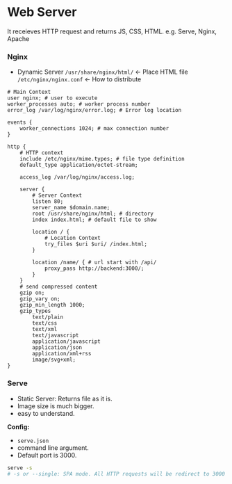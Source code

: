# Web Server
It receieves HTTP request and returns JS, CSS, HTML.
e.g. Serve, Nginx, Apache


### Nginx
* Dynamic Server
`/usr/share/nginx/html/`     ← Place HTML file
`/etc/nginx/nginx.conf`      ← How to distribute
```nginx
# Main Context
user nginx; # user to execute
worker_processes auto; # worker process number
error_log /var/log/nginx/error.log; # Error log location

events {
    worker_connections 1024; # max connection number
}

http {
    # HTTP context
    include /etc/nginx/mime.types; # file type definition
    default_type application/octet-stream;
    
    access_log /var/log/nginx/access.log;
    
    server {
        # Server Context
        listen 80;
        server_name $domain.name;
        root /usr/share/nginx/html; # directory
        index index.html; # default file to show
        
        location / {
            # Location Context
            try_files $uri $uri/ /index.html;
        }
        
        location /name/ { # url start with /api/
            proxy_pass http://backend:3000/;
        }
    }
    # send compressed content
    gzip on;
    gzip_vary on;
    gzip_min_length 1000;
    gzip_types
        text/plain
        text/css
        text/xml
        text/javascript
        application/javascript
        application/json
        application/xml+rss
        image/svg+xml;
}

```

### Serve
* Static Server: Returns file as it is.
* Image size is much bigger.
* easy to understand.

**Config:**
* `serve.json`
* command line argument.
* Default port is 3000.

```bash
serve -s
# -s or --single: SPA mode. All HTTP requests will be redirect to 3000
```
